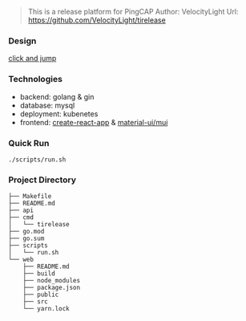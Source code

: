 > This is a release platform for PingCAP
> Author: VelocityLight
> Url: https://github.com/VelocityLight/tirelease

### Design
[click and jump](https://pingcap.feishu.cn/docs/doccnI803yGKKKeQsh56EdNi3Cc#UeCMnT)

### Technologies
+ backend: golang & gin
+ database: mysql
+ deployment: kubenetes
+ frontend: [create-react-app](https://github.com/facebook/create-react-app) & [material-ui/mui](https://github.com/mui-org/material-ui)

### Quick Run
```
./scripts/run.sh
```

### Project Directory
```
├── Makefile
├── README.md
├── api
├── cmd
│   └── tirelease
├── go.mod
├── go.sum
├── scripts
│   └── run.sh
└── web
    ├── README.md
    ├── build
    ├── node_modules
    ├── package.json
    ├── public
    ├── src
    └── yarn.lock
```